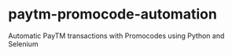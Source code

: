 # paytm-promocode-automation
Automatic PayTM transactions with Promocodes using Python and Selenium
